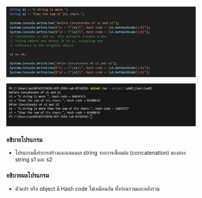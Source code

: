 ![](/Pictures/Picture-17.png)

![](/Pictures/Picture-18.png)

### อธิบายโปรแกรม
- โปรแกรมนี้ทำการสร้างและแสดงผล string จากการเชื่อมต่อ (concatenation) ของสอง string s1 และ s2

### อธิบายผลโปรแกรม

- ตัวแปร หรือ object  มี Hash code ไม่เหมือนกัน ทั้งก่อนรวมและหลังรวม 
